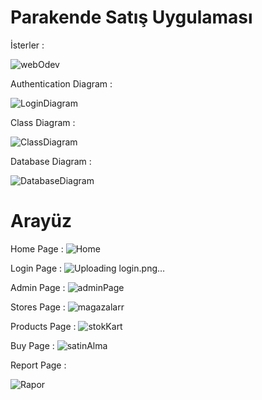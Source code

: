 # Parakende Satış Uygulaması

 İsterler : 
 
![webOdev](https://user-images.githubusercontent.com/61564008/124212206-3bcd0000-daf7-11eb-9d7b-2805bc263549.png)

 
Authentication Diagram : 

![LoginDiagram](https://user-images.githubusercontent.com/61564008/124212270-5d2dec00-daf7-11eb-8bdd-32417c48034b.png)



Class Diagram : 

![ClassDiagram](https://user-images.githubusercontent.com/61564008/124212297-674fea80-daf7-11eb-9dbc-07e6cf59ba96.png)


Database Diagram : 

![DatabaseDiagram](https://user-images.githubusercontent.com/61564008/124212344-7cc51480-daf7-11eb-9ad0-5eddf068f88b.png)

 # Arayüz 
 
 

Home Page :
![Home](https://user-images.githubusercontent.com/61564008/124214136-6e2c2c80-dafa-11eb-9906-d8166953a467.png)


Login Page : 
![Uploading login.png…]()

Admin Page : 
![adminPage](https://user-images.githubusercontent.com/61564008/124213755-ca428100-daf9-11eb-9bbc-7f75d6561a08.png)

Stores Page : 
![magazalarr](https://user-images.githubusercontent.com/61564008/124213835-ef36f400-daf9-11eb-858e-6d913f94672d.png)

Products Page : 
![stokKart](https://user-images.githubusercontent.com/61564008/124213861-fcec7980-daf9-11eb-8fd4-b9b5c8634a8d.png)


Buy Page : 
![satinAlma](https://user-images.githubusercontent.com/61564008/124213924-155c9400-dafa-11eb-83d8-7f48b2f42275.png)

Report Page : 

![Rapor](https://user-images.githubusercontent.com/61564008/124213945-1db4cf00-dafa-11eb-890c-beb8ff96e29c.png)



